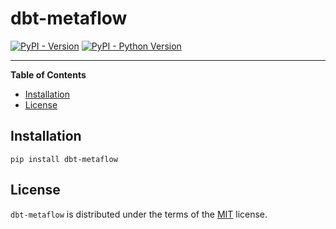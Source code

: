 # dbt-metaflow

[![PyPI - Version](https://img.shields.io/pypi/v/dbt-metaflow.svg)](https://pypi.org/project/dbt-metaflow)
[![PyPI - Python Version](https://img.shields.io/pypi/pyversions/dbt-metaflow.svg)](https://pypi.org/project/dbt-metaflow)

-----

**Table of Contents**

- [Installation](#installation)
- [License](#license)

## Installation

```console
pip install dbt-metaflow
```

## License

`dbt-metaflow` is distributed under the terms of the [MIT](https://spdx.org/licenses/MIT.html) license.
